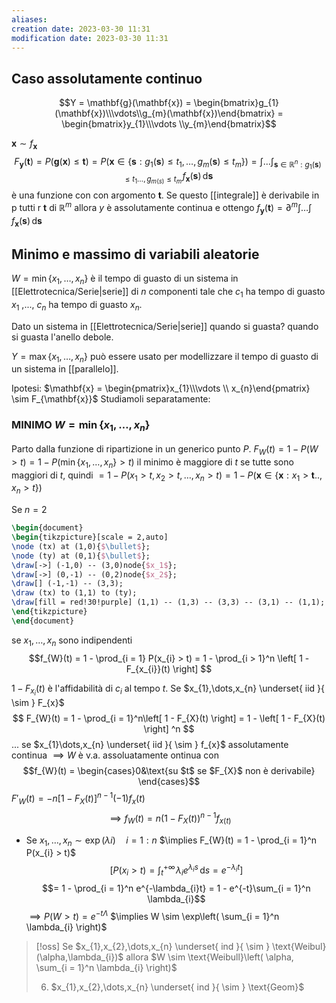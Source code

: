 ```yaml
---
aliases: 
creation date: 2023-03-30 11:31
modification date: 2023-03-30 11:31
---
```


## Caso assolutamente continuo
$$Y = \mathbf{g}(\mathbf{x}) = \begin{bmatrix}g_{1}(\mathbf{x})\\\vdots\\g_{m}(\mathbf{x})\end{bmatrix} = \begin{bmatrix}y_{1}\\\vdots \\y_{m}\end{bmatrix}$$

$\mathbf{x} \sim f_{\mathbf{x}}$
$$F_{\mathbf{y}}(\mathbf{t}) = P(\mathbf{g}(\mathbf{x}) \leq \mathbf{t})= P (\mathbf{x} \in \{ \mathbf{s} : g_{1}(\mathbf{s}) \leq t_{1}, \dots, g_{m}(\mathbf{s}) \leq t_{m}\}) = \int  \dots \int_{{\mathbf{s} \in \mathbb{R}^n : g_{1}(\mathbf{s}) \leq t_{1} \dots, g_{m(s)} \leq t_{m}}}  \! f_{\mathbf{x}}(\mathbf{s})\, \mathrm{d}\mathbf{s} $$
è una funzione con con argomento $\mathbf{t}$.
Se questo [[integrale]] è derivabile in p tutti r $\mathbf{t}$ di $\mathbb{R}^m$ allora $y$ è assolutamente continua e ottengo
$f_{\mathbf{y}}(\mathbf{t}) = \partial^m \int \dots \int  \! f_{\mathbf{x}}(\mathbf{s})\, \mathrm{d}\mathbf{s}$

## Minimo e massimo di variabili aleatorie
$W = \min\{ x_{1},\dots,x_{n} \}$ è il tempo di guasto di un sistema in [[Elettrotecnica/Serie|serie]] di $n$ componenti tale che $c_{1}$ ha tempo di guasto $x_{1}$ ,..., $c_{n}$ ha tempo di guasto $x_{n}$.

Dato un sistema in [[Elettrotecnica/Serie|serie]] quando si guasta? quando si guasta l'anello debole.


$Y = \max \{ x_{1},\dots,x_{n} \}$ può essere usato per modellizzare il tempo di guasto di un sistema in [[parallelo]].

Ipotesi: $\mathbf{x} = \begin{pmatrix}x_{1}\\\vdots \\ x_{n}\end{pmatrix} \sim F_{\mathbf{x}}$
Studiamoli separatamente:

### MINIMO $W = \min\{ x_{1},\dots,x_{n} \}$
Parto dalla funzione di ripartizione in un generico punto $P$.
$F_{W}(t) = 1 - P(W > t) = 1 - P(\min\{ x_{1},\dots,x_{n} \} > t)$
il minimo è maggiore di $t$ se tutte sono maggiori di $t$, quindi
$= 1 - P(x_{1} > t, x_{2} > t, \dots, x_{n} > t) = 1 - P(\mathbf{x} \in \{  \mathbf{x} : x_{1} > \mathbf{t}.., x_{n} > t \})$

Se $n = 2$
```tikz
\begin{document}
\begin{tikzpicture}[scale = 2,auto]
\node (tx) at (1,0){$\bullet$};
\node (ty) at (0,1){$\bullet$};
\draw[->] (-1,0) -- (3,0)node{$x_1$};
\draw[->] (0,-1) -- (0,2)node{$x_2$};
\draw[] (-1,-1) -- (3,3);
\draw (tx) to (1,1) to (ty);
\draw[fill = red!30!purple] (1,1) -- (1,3) -- (3,3) -- (3,1) -- (1,1); 
\end{tikzpicture}
\end{document}
```
se $x_{1},\dots,x_{n}$ sono indipendenti
$$f_{W}(t) = 1 - \prod_{i = 1} P(x_{i} > t) = 1 - \prod_{i > 1}^n \left[ 1 - F_{x_{i}}(t) \right] $$

$1 - F_{x_{i}}(t)$ è l'affidabilità di $c_{i}$ al tempo $t$. Se $x_{1},\dots,x_{n} \underset{ iid }{ \sim } F_{x}$
$$
F_{W}(t) = 1 - \prod_{i = 1}^n\left[ 1 - F_{X}(t) \right] = 1 - \left[ 1 - F_{X}(t) \right] ^n
$$
... se $x_{1}\dots,x_{n} \underset{ iid }{ \sim } f_{x}$ assolutamente continua
$\implies W$ è v.a. assoluatamente ontinua con $$f_{W}(t) = \begin{cases}0&\text{su $t$ se $F_{X}$ non è derivabile}
\end{cases}$$
$F'_{W}(t) = -n[1 - F_{X}(t)]^{n-1} (-1) f_{x}(t)$
$$\implies f_{W}(t) = n(1 - F_{X}(t))^{n-1}f_{x(t)}$$

- Se $x_{1},\dots,x_{n}\sim \exp(\lambda i)\quad i = 1 : n$ 
  $\implies F_{W}(t) = 1 - \prod_{i = 1}^n P(x_{i} > t)$ 
  $$\left[P(x_{i} > t) = \int _{t}^{+\infty} \!\lambda_{i} e^{\lambda _{i}s} \, \mathrm{d}s = e^{-\lambda_{i}t} \right]$$
$$= 1 - \prod_{i = 1}^n e^{-\lambda_{i}t} = 1 - e^{-t}\sum_{i = 1}^n \lambda_{i}$$
$\implies P(W > t) = e^{-t\Lambda}$
$\implies W \sim \exp\left( \sum_{i = 1}^n \lambda_{i} \right)$

>[!oss]
>Se $x_{1},x_{2},\dots,x_{n} \underset{ ind }{ \sim } \text{Weibul}(\alpha,\lambda_{i})$  allora $W \sim \text{Weibull}\left( \alpha, \sum_{i = 1}^n \lambda_{i} \right)$
>
>6. $x_{1},x_{2},\dots,x_{n} \underset{ ind }{ \sim } \text{Geom}$